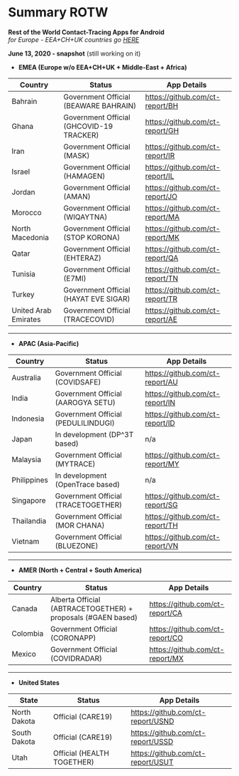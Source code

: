 # Summary ROTW

**Rest of the World Contact-Tracing Apps for Android** \
_for Europe - EEA+CH+UK countries go [HERE](https://github.com/ct-report/summary)_

**June 13, 2020 - snapshot** (still working on it)

- **EMEA (Europe w/o EEA+CH+UK + Middle-East + Africa)**

Country | Status | App Details
--------|--------|------------
Bahrain | Government Official (BEAWARE BAHRAIN) | https://github.com/ct-report/BH
Ghana | Government Official (GHCOVID-19 TRACKER) | https://github.com/ct-report/GH
Iran | Government Official (MASK) | https://github.com/ct-report/IR
Israel | Government Official (HAMAGEN) | https://github.com/ct-report/IL
Jordan | Government Official (AMAN) | https://github.com/ct-report/JO
Morocco | Government Official (WIQAYTNA) | https://github.com/ct-report/MA
North Macedonia | Government Official (STOP KORONA) | https://github.com/ct-report/MK
Qatar | Government Official (EHTERAZ) | https://github.com/ct-report/QA
Tunisia | Government Official (E7MI) | https://github.com/ct-report/TN
Turkey | Government Official (HAYAT EVE SIGAR) | https://github.com/ct-report/TR
United Arab Emirates | Government Official (TRACECOVID) | https://github.com/ct-report/AE

-------------------------------------

- **APAC (Asia-Pacific)**

Country | Status | App Details
--------|--------|------------
Australia | Government Official (COVIDSAFE) | https://github.com/ct-report/AU
India | Government Official (AAROGYA SETU) | https://github.com/ct-report/IN
Indonesia | Government Official (PEDULILINDUGI) | https://github.com/ct-report/ID
Japan | In development (DP^3T based) | n/a
Malaysia | Government Official (MYTRACE) | https://github.com/ct-report/MY
Philippines | In development (OpenTrace based) | n/a
Singapore | Government Official (TRACETOGETHER) | https://github.com/ct-report/SG
Thailandia | Government Official (MOR CHANA) | https://github.com/ct-report/TH
Vietnam | Government Official (BLUEZONE) | https://github.com/ct-report/VN

-------------------------------------

- **AMER (North + Central + South America)**

Country | Status | App Details
--------|--------|------------
Canada | Alberta Official (ABTRACETOGETHER) + proposals (#GAEN based) | https://github.com/ct-report/CA
Colombia | Government Official (CORONAPP) | https://github.com/ct-report/CO
Mexico | Government Official (COVIDRADAR) | https://github.com/ct-report/MX

-------------------------------------

- **United States**

State | Status | App Details
------|--------|------------
North Dakota | Official (CARE19) | https://github.com/ct-report/USND
South Dakota | Official (CARE19) | https://github.com/ct-report/USSD
Utah | Official (HEALTH TOGETHER) | https://github.com/ct-report/USUT
